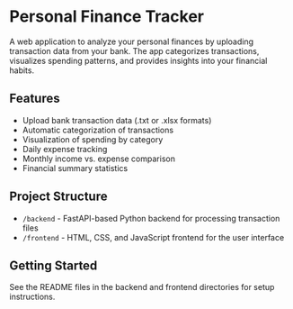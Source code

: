 # Personal Finance Tracker

A web application to analyze your personal finances by uploading transaction data from your bank. The app categorizes transactions, visualizes spending patterns, and provides insights into your financial habits.

## Features

- Upload bank transaction data (.txt or .xlsx formats)
- Automatic categorization of transactions
- Visualization of spending by category
- Daily expense tracking
- Monthly income vs. expense comparison
- Financial summary statistics

## Project Structure

- `/backend` - FastAPI-based Python backend for processing transaction files
- `/frontend` - HTML, CSS, and JavaScript frontend for the user interface

## Getting Started

See the README files in the backend and frontend directories for setup instructions.

